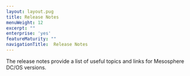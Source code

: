 ```yaml
---
layout: layout.pug
title: Release Notes
menuWeight: 12
excerpt: ""
enterprise: 'yes'
featureMaturity: ""
navigationTitle:  Release Notes
---
```






The release notes provide a list of useful topics and links for Mesosphere DC/OS versions.